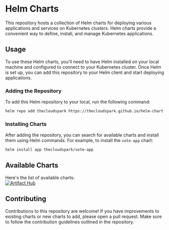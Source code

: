 # Helm Charts

This repository hosts a collection of Helm charts for deploying various applications and services on Kubernetes clusters. Helm charts provide a convenient way to define, install, and manage Kubernetes applications.

## Usage
To use these Helm charts, you'll need to have Helm installed on your local machine and configured to connect to your Kubernetes cluster. Once Helm is set up, you can add this repository to your Helm client and start deploying applications.


### Adding the Repository
To add this Helm repository to your local, run the following command:

```bash
helm repo add thecloudspark https://thecloudspark.github.io/helm-chart
```  

### Installing Charts
After adding the repository, you can search for available charts and install them using Helm commands. For example, to install the `vote-app` chart:

```bash
helm install app thecloudspark/vote-app
```

## Available Charts
Here's the list of available charts:  
[![Artifact Hub](https://img.shields.io/endpoint?url=https://artifacthub.io/badge/repository/vote-app)](https://artifacthub.io/packages/search?repo=vote-app)

## Contributing
Contributions to this repository are welcome! If you have improvements to existing charts or new charts to add, please open a pull request. Make sure to follow the contribution guidelines outlined in the repository.